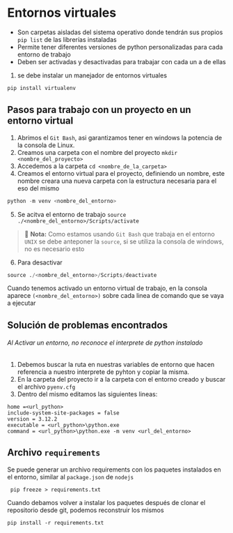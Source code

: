 # Entornos virtuales

- Son carpetas aisladas del sistema operativo donde tendrán sus propios `pip list` de las librerías instaladas
- Permite tener diferentes versiones de python personalizadas para cada entorno de trabajo
- Deben ser activadas y desactivadas para trabajar con cada un a de ellas


1. se debe instalar un manejador de entornos virtuales

```python
pip install virtualenv
```

## Pasos para trabajo con un proyecto en un entorno virtual

1. Abrimos el `Git Bash`, asi garantizamos tener en windows la potencia de la consola de Linux.
2. Creamos una carpeta con el nombre del proyecto `mkdir <nombre_del_proyecto>`
3. Accedemos a la carpeta `cd <nombre_de_la_carpeta>`
4. Creamos el entorno virtual para el proyecto, definiendo un nombre, este nombre creara una nueva carpeta con la estructura necesaria para el eso del mismo 
```python
python -m venv <nombre_del_entorno>
```
5. Se acitva el entorno de trabajo `source ./<nombre_del_entorno>/Scripts/activate`

> 📑 **Nota:** Como estamos usando `Git Bash` que trabaja en el entorno `UNIX` se debe anteponer la `source`, si se utiliza la consola de windows, no es necesario esto

6. Para desactivar 

```python
source ./<nombre_del_entorno>/Scripts/deactivate
```

Cuando tenemos activado un entorno virtual de trabajo, en la consola aparece `(<nombre_del_entorno>)` sobre cada linea de comando que se vaya a ejecutar



## Solución de problemas encontrados

###### Al Activar un entorno, no reconoce el interprete de python instalado
1. Debemos buscar la ruta en nuestras variables de entorno que hacen referencia a nuestro interprete de pyhton y copiar la misma.
2. En la carpeta del proyecto ir a la carpeta con el entorno creado y buscar el archivo `pyenv.cfg`
3. Dentro del mismo editamos las siguientes lineas:
```
home =<url_python>
include-system-site-packages = false
version = 3.12.2
executable = <url_python>\python.exe
command = <url_python>\python.exe -m venv <url_del_entorno>
```

## Archivo `requirements`

Se puede generar un archivo requirements con los paquetes instalados en el entorno, similar al `package.json` de `nodejs`
```
 pip freeze > requirements.txt
```

Cuando debamos volver a instalar los paquetes después de clonar el repositorio desde git, podemos reconstruir los mismos
```
pip install -r requirements.txt
```